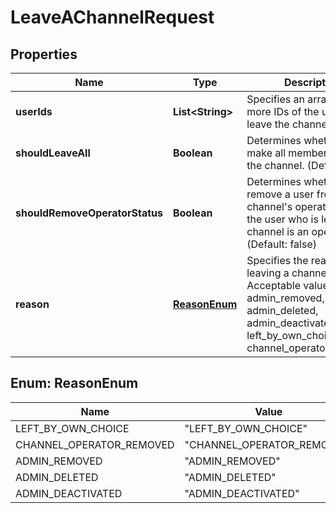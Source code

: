

# LeaveAChannelRequest


## Properties

| Name | Type | Description | Notes |
|------------ | ------------- | ------------- | -------------|
|**userIds** | **List&lt;String&gt;** | Specifies an array of one or more IDs of the users to leave the channel. |  |
|**shouldLeaveAll** | **Boolean** | Determines whether to make all members leave the channel. (Default: false) |  [optional] |
|**shouldRemoveOperatorStatus** | **Boolean** | Determines whether to remove a user from the channel&#39;s operator list if the user who is leaving the channel is an operator. (Default: false) |  [optional] |
|**reason** | [**ReasonEnum**](#ReasonEnum) | Specifies the reason for leaving a channel. Acceptable values are admin_removed, admin_deleted, admin_deactivated, left_by_own_choice, and channel_operator_removed. |  [optional] |



## Enum: ReasonEnum

| Name | Value |
|---- | -----|
| LEFT_BY_OWN_CHOICE | &quot;LEFT_BY_OWN_CHOICE&quot; |
| CHANNEL_OPERATOR_REMOVED | &quot;CHANNEL_OPERATOR_REMOVED&quot; |
| ADMIN_REMOVED | &quot;ADMIN_REMOVED&quot; |
| ADMIN_DELETED | &quot;ADMIN_DELETED&quot; |
| ADMIN_DEACTIVATED | &quot;ADMIN_DEACTIVATED&quot; |



